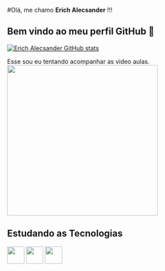 #Olá, me chamo <strong>Erich Alecsander</strong> !!! 
## Bem vindo ao meu perfil GitHub 👋

[![Erich Alecsander GitHub stats](https://github-readme-stats.vercel.app/api?username=ErichAlecs&show_icons=true&theme=tokyonight)](https://github.com/ErichAlecs/github-readme-stats)<p>Esse sou eu tentando acompanhar as video aulas.<br><img src="https://super.abril.com.br/wp-content/uploads/2016/09/super_imggato_digitando_0.gif" width="350"></p>

## Estudando as Tecnologias
<img src="https://cdn.jsdelivr.net/gh/devicons/devicon/icons/html5/html5-original-wordmark.svg" width="40" height="40" /> <img src="https://cdn.jsdelivr.net/gh/devicons/devicon/icons/css3/css3-original-wordmark.svg" width="40" height="40" /> <img src="https://cdn.jsdelivr.net/gh/devicons/devicon/icons/javascript/javascript-original.svg" width="40" height="40" />
